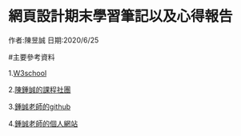 # 網頁設計期末學習筆記以及心得報告

作者:陳昱誠
日期:2020/6/25


#主要參考資料

1.[W3school](https://www.w3schools.com/)

2.[陳鍾誠的課程社團](https://www.facebook.com/groups/ccccourse)

3.[鍾誠老師的github](https://github.com/ccccourse)

4.[鍾誠老師的個人網站](https://misavo.com/blog/%E9%99%B3%E9%8D%BE%E8%AA%A0)





